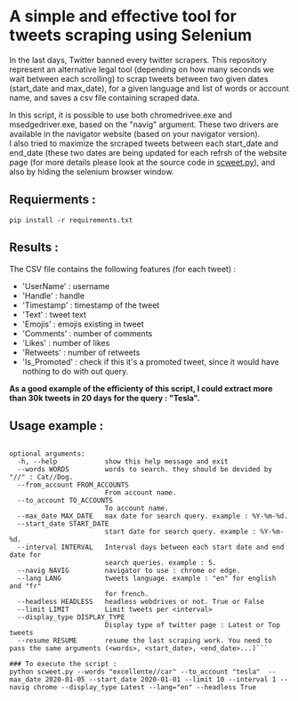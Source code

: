 # A simple and effective tool for tweets scraping using Selenium

In the last days, Twitter banned every twitter scrapers. This repository represent an alternative legal tool (depending on how many seconds we wait between each scrolling) to scrap tweets between two given dates (start_date and max_date), for a given language and list of words or account name, and saves a csv file containing scraped data. 

In this script, it is possible to use both chromedrivee.exe and msedgedriver.exe, based on the "navig" argument. These two drivers are available in the navigator website (based on your navigator version).  
I also tried to maximize the srcraped tweets between each start_date and end_date (these two dates are being updated for each refrsh of the website page (for more details please look at the source code in [scweet.py](https://github.com/Altimis/Scweet/blob/master/scweet.py)), and also by hiding the selenium browser window. 

## Requierments : 

```pip install -r requirements.txt```

## Results :

The CSV file contains the following features (for each tweet) :
- 'UserName' : username
- 'Handle' : handle 
- 'Timestamp' : timestamp of the tweet
- 'Text' : tweet text
- 'Emojis' : emojis existing in tweet
- 'Comments' : number of comments
- 'Likes' : number of likes
- 'Retweets' : number of retweets
- 'Is_Promoted' : check if this it's a promoted tweet, since it would have nothing to do with out query.

**As a good example of the efficienty of this script, I could extract more than 30k tweets in 20 days for the query : "Tesla".**

## Usage example :

```Scrap tweets.

optional arguments:
  -h, --help            show this help message and exit
  --words WORDS         words to search. they should be devided by "//" : Cat//Dog.
  --from_account FROM_ACCOUNTS
                        From account name.
  --to_account TO_ACCOUNTS
                        To account name.
  --max_date MAX_DATE   max date for search query. example : %Y-%m-%d.
  --start_date START_DATE
                        start date for search query. example : %Y-%m-%d.
  --interval INTERVAL   Interval days between each start date and end date for
                        search queries. example : 5.
  --navig NAVIG         navigator to use : chrome or edge.
  --lang LANG           tweets language. example : "en" for english and "fr"
                        for french.
  --headless HEADLESS   headless webdrives or not. True or False
  --limit LIMIT         Limit tweets per <interval>
  --display_type DISPLAY_TYPE
                        Display type of twitter page : Latest or Top tweets
  --resume RESUME       resume the last scraping work. You need to pass the same arguments (<words>, <start_date>, <end_date>...)```

### To execute the script : 
python scweet.py --words "excellente//car" --to_account "tesla"  --max_date 2020-01-05 --start_date 2020-01-01 --limit 10 --interval 1 --navig chrome --display_type Latest --lang="en" --headless True

